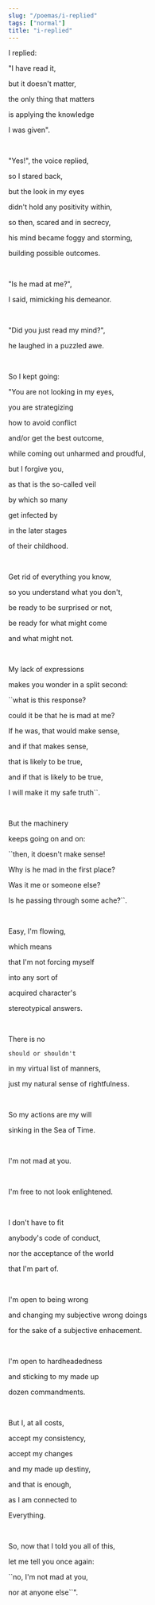 ```yaml
---
slug: "/poemas/i-replied"
tags: ["normal"]
title: "i-replied"
---
```

I replied:

"I have read it,

but it doesn't matter,

the only thing that matters

is applying the knowledge

I was given".

&nbsp;

"Yes!", the voice replied,

so I stared back,

but the look in my eyes

didn't hold any positivity within,

so then, scared and in secrecy,

his mind became foggy and storming,

building possible outcomes.

&nbsp;

"Is he mad at me?",

I said, mimicking his demeanor.

&nbsp;

"Did you just read my mind?",

he laughed in a puzzled awe.

&nbsp;

So I kept going:

"You are not looking in my eyes,

you are strategizing

how to avoid conflict

and/or get the best outcome,

while coming out unharmed and proudful,

but I forgive you,

as that is the so-called veil

by which so many

get infected by

in the later stages

of their childhood.

&nbsp;

Get rid of everything you know,

so you understand what you don't,

be ready to be surprised or not,

be ready for what might come

and what might not.

&nbsp;

My lack of expressions

makes you wonder in a split second:

``what is this response?

could it be that he is mad at me?

If he was, that would make sense,

and if that makes sense,

that is likely to be true,

and if that is likely to be true,

I will make it my safe truth``.

&nbsp;

But the machinery

keeps going on and on:

``then, it doesn't make sense!

Why is he mad in the first place?

Was it me or someone else?

Is he passing through some ache?``.

&nbsp;

Easy, I'm flowing,

which means

that I'm not forcing myself

into any sort of

acquired character's

stereotypical answers.

&nbsp;

There is no

``should or shouldn't``

in my virtual list of manners,

just my natural sense of rightfulness.

&nbsp;

So my actions are my will

sinking in the Sea of Time.

&nbsp;

I'm not mad at you.

&nbsp;

I'm free to not look enlightened.

&nbsp;

I don't have to fit

anybody's code of conduct,

nor the acceptance of the world

that I'm part of.

&nbsp;

I'm open to being wrong

and changing my subjective wrong doings

for the sake of a subjective enhacement.

&nbsp;

I'm open to hardheadedness

and sticking to my made up

dozen commandments.

&nbsp;

But I, at all costs,

accept my consistency,

accept my changes

and my made up destiny,

and that is enough,

as I am connected to

Everything.

&nbsp;

So, now that I told you all of this,

let me tell you once again:

``no, I'm not mad at you,

nor at anyone else``".